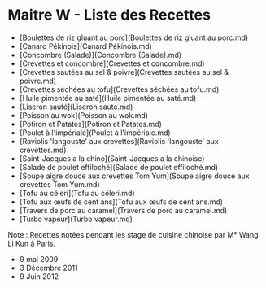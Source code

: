 # Maitre W - Liste des Recettes
 * [Boulettes de riz gluant au porc](Boulettes de riz gluant au porc.md)
 * [Canard Pékinois](Canard Pékinois.md)
 * [Concombre (Salade)](Concombre (Salade).md)
 * [Crevettes et concombre](Crevettes et concombre.md)
 * [Crevettes sautées au sel & poivre](Crevettes sautées au sel & poivre.md)
 * [Crevettes séchées au tofu](Crevettes séchées au tofu.md)
 * [Huile pimentée au saté](Huile pimentée au saté.md)
 * [Liseron sauté](Liseron sauté.md)
 * [Poisson au wok](Poisson au wok.md)
 * [Potiron et Patates](Potiron et Patates.md)
 * [Poulet à l'impériale](Poulet à l'impériale.md)
 * [Raviolis 'langouste' aux crevettes](Raviolis 'langouste' aux crevettes.md)
 * [Saint-Jacques a la chino](Saint-Jacques a la chinoise)
 * [Salade de poulet effiloché](Salade de poulet effiloché.md)
 * [Soupe aigre douce aux crevettes Tom Yum](Soupe aigre douce aux crevettes Tom Yum.md)
 * [Tofu au céleri](Tofu au céleri.md)
 * [Tofu aux œufs de cent ans](Tofu aux œufs de cent ans.md)
 * [Travers de porc au caramel](Travers de porc au caramel.md)
 * [Turbo vapeur](Turbo vapeur.md)



Note : Recettes notées pendant les stage de cuisine chinoise par M° Wang Li Kun à Paris.
* 9 mai 2009
* 3 Décembre 2011
* 9 Juin 2012


